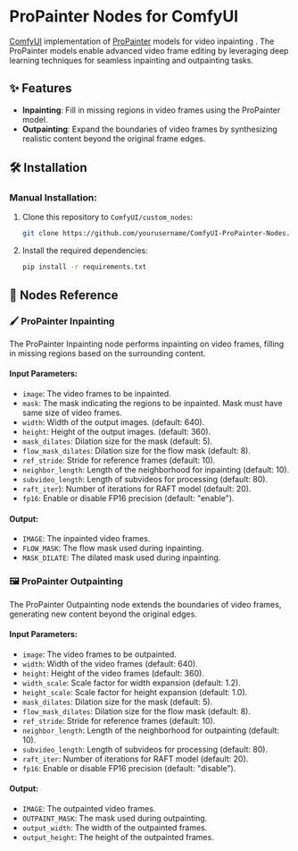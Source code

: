 # ProPainter Nodes for ComfyUI

[ComfyUI](https://github.com/comfyanonymous/ComfyUI) implementation of [ProPainter](https://github.com/sczhou/ProPainter) models for video inpainting   . The ProPainter models enable advanced video frame editing by leveraging deep learning techniques for seamless inpainting and outpainting tasks.

## ✨ Features

- **Inpainting**: Fill in missing regions in video frames using the ProPainter model.
- **Outpainting**: Expand the boundaries of video frames by synthesizing realistic content beyond the original frame edges.

## 🛠️ Installation

### Manual Installation:

1. Clone this repository to `ComfyUI/custom_nodes`:
    ```bash
    git clone https://github.com/yourusername/ComfyUI-ProPainter-Nodes.git
    ```

2. Install the required dependencies:
    ```bash
    pip install -r requirements.txt
    ```

## 📖 Nodes Reference

### 🖌️ ProPainter Inpainting

The ProPainter Inpainting node performs inpainting on video frames, filling in missing regions based on the surrounding content.

#### Input Parameters:
- `image`: The video frames to be inpainted.
- `mask`: The mask indicating the regions to be inpainted. Mask must have same size of video frames.
- `width`: Width of the output images. (default: 640).
- `height`: Height of the output images. (default: 360).
- `mask_dilates`: Dilation size for the mask (default: 5).
- `flow_mask_dilates`: Dilation size for the flow mask (default: 8).
- `ref_stride`: Stride for reference frames (default: 10).
- `neighbor_length`: Length of the neighborhood for inpainting (default: 10).
- `subvideo_length`: Length of subvideos for processing (default: 80).
- `raft_iter`): Number of iterations for RAFT model (default: 20).
- `fp16`: Enable or disable FP16 precision (default: "enable").

#### Output:
- `IMAGE`: The inpainted video frames.
- `FLOW_MASK`: The flow mask used during inpainting.
- `MASK_DILATE`: The dilated mask used during inpainting.

### 🖼️ ProPainter Outpainting

The ProPainter Outpainting node extends the boundaries of video frames, generating new content beyond the original edges.

#### Input Parameters:
- `image`: The video frames to be outpainted.
- `width`: Width of the video frames (default: 640).
- `height`: Height of the video frames (default: 360).
- `width_scale`: Scale factor for width expansion (default: 1.2).
- `height_scale`: Scale factor for height expansion (default: 1.0).
- `mask_dilates`: Dilation size for the mask (default: 5).
- `flow_mask_dilates`: Dilation size for the flow mask (default: 8).
- `ref_stride`: Stride for reference frames (default: 10).
- `neighbor_length`: Length of the neighborhood for outpainting (default: 10).
- `subvideo_length`: Length of subvideos for processing (default: 80).
- `raft_iter`: Number of iterations for RAFT model (default: 20).
- `fp16`: Enable or disable FP16 precision (default: "disable").

#### Output:
- `IMAGE`: The outpainted video frames.
- `OUTPAINT_MASK`: The mask used during outpainting.
- `output_width`: The width of the outpainted frames.
- `output_height`: The height of the outpainted frames.



